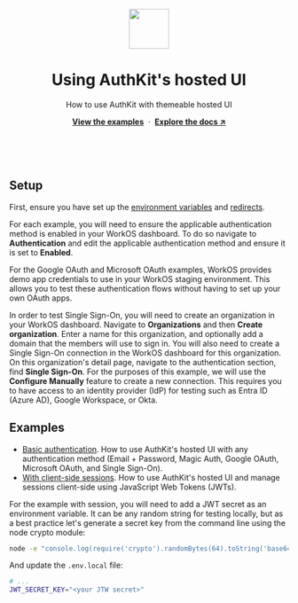 <p align="center">
    <img src="https://github.com/workos/authkit/assets/896475/9fa7a91e-f5a8-4922-96fb-20a7b478d075" width="72" />
    <h1 align="center">Using AuthKit's hosted UI</h1>
    <p align="center">How to use AuthKit with themeable hosted UI</p>
    <p align="center"><strong><a href="#examples">View the examples</a></strong>&nbsp;&nbsp;·&nbsp;&nbsp;<strong><a href="https://workos.com/docs/user-management">Explore the docs ↗</a></strong></p>
    <br><br><br>
</p>

## Setup

First, ensure you have set up the [environment variables](/#environment-variables) and [redirects](/#redirects).

For each example, you will need to ensure the applicable authentication method is enabled in your WorkOS dashboard. To do so navigate to **Authentication** and edit the applicable authentication method and ensure it is set to **Enabled**.

For the Google OAuth and Microsoft OAuth examples, WorkOS provides demo app credentials to use in your WorkOS staging environment. This allows you to test these authentication flows without having to set up your own OAuth apps.

In order to test Single Sign-On, you will need to create an organization in your WorkOS dashboard. Navigate to **Organizations** and then **Create organization**. Enter a name for this organization, and optionally add a domain that the members will use to sign in. You will also need to create a Single Sign-On connection in the WorkOS dashboard for this organization. On this organization's detail page, navigate to the authentication section, find **Single Sign-On**. For the purposes of this example, we will use the **Configure Manually** feature to create a new connection. This requires you to have access to an identity provider (IdP) for testing such as Entra ID (Azure AD), Google Workspace, or Okta.

## Examples

- [Basic authentication](./basic/page.tsx). How to use AuthKit's hosted UI with any authentication method (Email + Password, Magic Auth, Google OAuth, Microsoft OAuth, and Single Sign-On).
- [With client-side sessions](./with-session/page.tsx). How to use AuthKit's hosted UI and manage sessions client-side using JavaScript Web Tokens (JWTs).

For the example with session, you will need to add a JWT secret as an environment variable. It can be any random string for testing locally, but as a best practice let's generate a secret key from the command line using the node crypto module:

```bash
node -e "console.log(require('crypto').randomBytes(64).toString('base64'));"
```

And update the `.env.local` file:

```bash
# ...
JWT_SECRET_KEY="<your JTW secret>"
```
